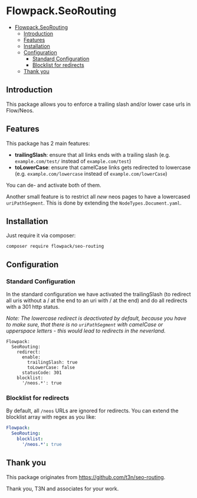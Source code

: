 # Flowpack.SeoRouting

<!-- TOC -->

* [Flowpack.SeoRouting](#flowpackseorouting)
    * [Introduction](#introduction)
    * [Features](#features)
    * [Installation](#installation)
    * [Configuration](#configuration)
        * [Standard Configuration](#standard-configuration)
        * [Blocklist for redirects](#blocklist-for-redirects)
    * [Thank you](#thank-you)

<!-- TOC -->

## Introduction

This package allows you to enforce a trailing slash and/or lower case urls in Flow/Neos.

## Features

This package has 2 main features:

- **trailingSlash**: ensure that all links ends with a trailing slash (e.g. `example.com/test/` instead of
  `example.com/test`)
- **toLowerCase**: ensure that camelCase links gets redirected to lowercase (e.g. `example.com/lowercase` instead of
  `example.com/lowerCase`)

You can de- and activate both of them.

Another small feature is to restrict all _new_ neos pages to have a lowercased `uriPathSegment`. This is done by
extending the `NodeTypes.Document.yaml`.

## Installation

Just require it via composer:

`composer require flowpack/seo-routing`

## Configuration

### Standard Configuration

In the standard configuration we have activated the trailingSlash (to redirect all uris without a / at the end to an uri
with / at the end) and do all redirects with a 301 http status.

*Note: The lowercase redirect is deactivated by default, because you have to make sure, that there is
no `uriPathSegment`
with camelCase or upperspace letters - this would lead to redirects in the neverland.*

```
Flowpack:
  SeoRouting:
    redirect:
      enable:
        trailingSlash: true
        toLowerCase: false
      statusCode: 301
    blocklist:
      '/neos.*': true
```

### Blocklist for redirects

By default, all `/neos` URLs are ignored for redirects. You can extend the blocklist array with regex as you like:

```yaml
Flowpack:
  SeoRouting:
    blocklist:
      '/neos.*': true
```

## Thank you

This package originates from https://github.com/t3n/seo-routing.

Thank you, T3N and associates for your work.
